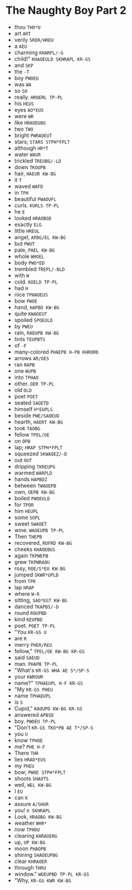 # The Naughty Boy Part 2

* thou `THO*U`
* art `ART`
* verily `SRER/HREU`
* a `AEU`
* charming `KHARPL/-G`
* child!" `KHAOEULD SKHRAPL KR-GS`
* and `SKP`
* the `-T`
* boy `PWOEU`
* was `WA`
* so `SO`
* really. `HROERL TP-PL`
* his `HEUS`
* eyes `AO*EUS`
* were `WR`
* like `HRAOEUBG`
* two `TWO`
* bright `PWRAOEUT`
* stars; `STARS STPH*FPLT`
* although `HR*T`
* water `WAUR`
* trickled `TREUBG/-LD`
* down `TKOUPB`
* hair, `HAEUR KW-BG`
* it `T`
* waved `WAFD`
* in `TPH`
* beautiful `PWAOUFL`
* curls. `KURLS TP-PL`
* he `E`
* looked `HRAOBGD`
* exactly `ELG`
* little `HREUL`
* angel, `APBG/EL KW-BG`
* but `PWUT`
* pale, `PAEL KW-BG`
* whole `WHOEL`
* body `PWO*ED`
* trembled `TREPL/-BLD`
* with `W`
* cold. `KOELD TP-PL`
* had `H`
* nice `TPHAOEUS`
* bow `PWOE`
* hand, `HAPBD KW-BG`
* quite `KWAOEUT`
* spoiled `SPOEULD`
* by `PWEU`
* rain, `RAEUPB KW-BG`
* tints `TEUPBTS`
* of `-F`
* many-colored `PHAEPB H-PB KHRORD`
* arrows `AR/OES`
* ran `RAPB`
* one `WUPB`
* into `TPHAO`
* other. `OER TP-PL`
* old `OLD`
* poet `POET`
* seated `SAOETD`
* himself `H*EUPLS`
* beside `PWE/SAOEUD`
* hearth, `HAERT KW-BG`
* took `TAOBG`
* fellow `TPEL/OE`
* on `OPB`
* lap; `HRAP STPH*FPLT`
* squeezed `SKWAOEZ/-D`
* out `OUT`
* dripping `TKREUPG`
* warmed `WARPLD`
* hands `HAPBDZ`
* between `TWAOEPB`
* own, `OEPB KW-BG`
* boiled `PWOEULD`
* for `TPOR`
* him `HEUPL`
* some `SOPL`
* sweet `SWAOET`
* wine. `WAOEUPB TP-PL`
* Then `THEPB`
* recovered, `ROFRD KW-BG`
* cheeks `KHAOEBGS`
* again `TKPWEPB`
* grew `TKPWRAOU`
* rosy, `ROE/S*EU KW-BG`
* jumped `SKWR*UPLD`
* from `TPR`
* lap `HRAP`
* where `W-R`
* sitting, `SAO*EGT KW-BG`
* danced `TKAPBS/-D`
* round `ROUPBD`
* kind `KEUPBD`
* poet. `POET TP-PL`
* "You `KR-GS U`
* are `R`
* merry `PHER/REU`
* fellow," `TPEL/OE KW-BG KR-GS`
* said `SAEUD`
* man. `PHAPB TP-PL`
* "What's `KR-GS WHA AE S*/SP-S`
* your `KWROUR`
* name?" `TPHAEUPL H-F KR-GS`
* "My `KR-GS PHEU`
* name `TPHAEUPL`
* is `S`
* Cupid," `KAOUPD KW-BG KR-GS`
* answered `APBSD`
* boy. `PWOEU TP-PL`
* "Don't `KR-GS TKO*PB AE T*/SP-S`
* you `U`
* know `TPHOE`
* me? `PHE H-F`
* There `THR`
* lies `HRAO*EUS`
* my `PHEU`
* bow; `PWOE STPH*FPLT`
* shoots `SHAOTS`
* well, `WEL KW-BG`
* I `EU`
* can `K`
* assure `A/SHUR`
* you! `U SKHRAPL`
* Look, `HRAOBG KW-BG`
* weather `WHR*`
* now `TPHOU`
* clearing `KHRAOERG`
* up, `UP KW-BG`
* moon `PHAOPB`
* shining `SHAOEUPBG`
* clear `KHRAOER`
* through `THRU`
* window." `WOEUPBD TP-PL KR-GS`
* "Why, `KR-GS KWR KW-BG`
